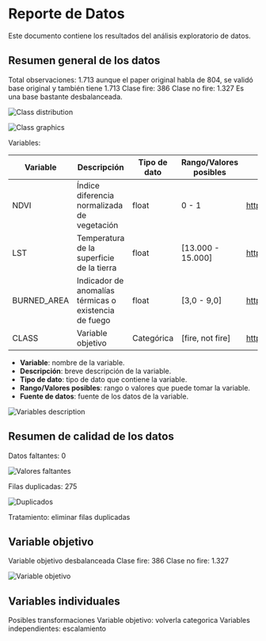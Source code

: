 # Reporte de Datos

Este documento contiene los resultados del análisis exploratorio de datos.

## Resumen general de los datos

Total observaciones: 1.713 aunque el paper original habla de 804, se validó base original y también tiene 1.713
Clase fire: 386
Clase no fire: 1.327
Es una base bastante desbalanceada.

![Class distribution](image-3.png)

![Class graphics](image-5.png)

Variables: 

| Variable | Descripción | Tipo de dato | Rango/Valores posibles | Fuente de datos |
| --- | --- | --- | --- | --- |
| NDVI | Índice diferencia normalizada de vegetación | float | 0 - 1| https://github.com/ouladsayadyounes/Wildfires |
| LST | Temperatura de la superficie de la tierra | float | [13.000 - 15.000] | https://github.com/ouladsayadyounes/Wildfires |
| BURNED_AREA | Indicador de anomalías térmicas o existencia de fuego | float | [3,0 - 9,0] | https://github.com/ouladsayadyounes/Wildfires |
| CLASS | Variable objetivo | Categórica | [fire, not fire] | https://github.com/ouladsayadyounes/Wildfires |

- **Variable**: nombre de la variable.
- **Descripción**: breve descripción de la variable.
- **Tipo de dato**: tipo de dato que contiene la variable.
- **Rango/Valores posibles**: rango o valores que puede tomar la variable.
- **Fuente de datos**: fuente de los datos de la variable.

![Variables description](image-6.png)

## Resumen de calidad de los datos

Datos faltantes: 0

![Valores faltantes](image.png)

Filas duplicadas: 275

![Duplicados](image-1.png)

Tratamiento: eliminar filas duplicadas

## Variable objetivo

Variable objetivo desbalanceada
Clase fire: 386
Clase no fire: 1.327

![Variable objetivo](image-2.png)

## Variables individuales

Posibles transformaciones
Variable objetivo: volverla categorica
Variables independientes: escalamiento


